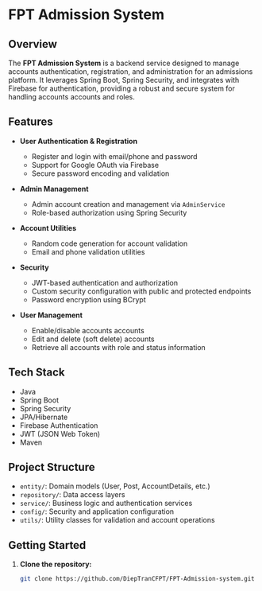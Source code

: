 # FPT Admission System

## Overview

The **FPT Admission System** is a backend service designed to manage accounts authentication, registration, and administration for an admissions platform. It leverages Spring Boot, Spring Security, and integrates with Firebase for authentication, providing a robust and secure system for handling accounts accounts and roles.

## Features

- **User Authentication & Registration**
  - Register and login with email/phone and password
  - Support for Google OAuth via Firebase
  - Secure password encoding and validation

- **Admin Management**
  - Admin account creation and management via `AdminService`
  - Role-based authorization using Spring Security

- **Account Utilities**
  - Random code generation for account validation
  - Email and phone validation utilities

- **Security**
  - JWT-based authentication and authorization
  - Custom security configuration with public and protected endpoints
  - Password encryption using BCrypt

- **User Management**
  - Enable/disable accounts accounts
  - Edit and delete (soft delete) accounts
  - Retrieve all accounts with role and status information

## Tech Stack

- Java
- Spring Boot
- Spring Security
- JPA/Hibernate
- Firebase Authentication
- JWT (JSON Web Token)
- Maven

## Project Structure

- `entity/`: Domain models (User, Post, AccountDetails, etc.)
- `repository/`: Data access layers
- `service/`: Business logic and authentication services
- `config/`: Security and application configuration
- `utils/`: Utility classes for validation and account operations

## Getting Started

1. **Clone the repository:**
   ```bash
   git clone https://github.com/DiepTranCFPT/FPT-Admission-system.git
